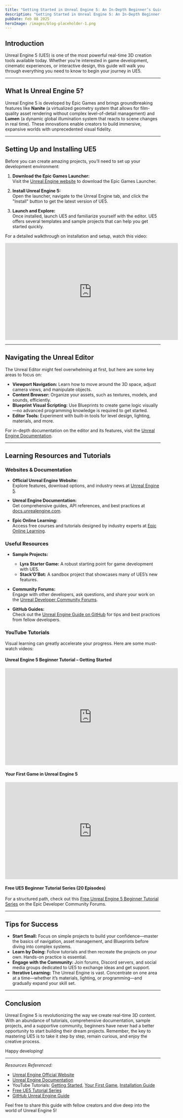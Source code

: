 ```yaml
---
title: "Getting Started in Unreal Engine 5: An In-Depth Beginner’s Guide"
description: "Getting Started in Unreal Engine 5: An In-Depth Beginner’s Guide"
pubDate: Feb 08 2025
heroImage: /images/blog-placeholder-1.png
---
```

## Introduction

Unreal Engine 5 (UE5) is one of the most powerful real-time 3D creation tools available today. Whether you’re interested in game development, cinematic experiences, or interactive design, this guide will walk you through everything you need to know to begin your journey in UE5.

---

## What Is Unreal Engine 5?

Unreal Engine 5 is developed by Epic Games and brings groundbreaking features like **Nanite** (a virtualized geometry system that allows for film-quality asset rendering without complex level-of-detail management) and **Lumen** (a dynamic global illumination system that reacts to scene changes in real time). These innovations enable creators to build immersive, expansive worlds with unprecedented visual fidelity.

---

## Setting Up and Installing UE5

Before you can create amazing projects, you’ll need to set up your development environment:

1. **Download the Epic Games Launcher:**  
   Visit the [Unreal Engine website](https://www.unrealengine.com/) to download the Epic Games Launcher.

2. **Install Unreal Engine 5:**  
   Open the launcher, navigate to the Unreal Engine tab, and click the "Install" button to get the latest version of UE5.

3. **Launch and Explore:**  
   Once installed, launch UE5 and familiarize yourself with the editor. UE5 offers several templates and sample projects that can help you get started quickly.

For a detailed walkthrough on installation and setup, watch this video:

<iframe width="560" height="315" src="https://www.youtube.com/embed/bDUFB1ng00Q" frameborder="0" allow="accelerometer; autoplay; clipboard-write; encrypted-media; gyroscope; picture-in-picture" allowfullscreen></iframe>

---

## Navigating the Unreal Editor

The Unreal Editor might feel overwhelming at first, but here are some key areas to focus on:

- **Viewport Navigation:** Learn how to move around the 3D space, adjust camera views, and manipulate objects.
- **Content Browser:** Organize your assets, such as textures, models, and sounds, efficiently.
- **Blueprint Visual Scripting:** Use Blueprints to create game logic visually—no advanced programming knowledge is required to get started.
- **Editor Tools:** Experiment with built-in tools for level design, lighting, materials, and more.

For in-depth documentation on the editor and its features, visit the [Unreal Engine Documentation](https://docs.unrealengine.com/).

---

## Learning Resources and Tutorials

### Websites & Documentation

- **Official Unreal Engine Website:**  
  Explore features, download options, and industry news at [Unreal Engine 5](https://www.unrealengine.com/en-US/unreal-engine-5).

- **Unreal Engine Documentation:**  
  Get comprehensive guides, API references, and best practices at [docs.unrealengine.com](https://docs.unrealengine.com/).

- **Epic Online Learning:**  
  Access free courses and tutorials designed by industry experts at [Epic Online Learning](https://www.unrealengine.com/en-US/onlinelearning-courses).

### Useful Resources

- **Sample Projects:**  
  - **Lyra Starter Game:** A robust starting point for game development with UE5.  
  - **Stack’O’Bot:** A sandbox project that showcases many of UE5’s new features.
  
- **Community Forums:**  
  Engage with other developers, ask questions, and share your work on the [Unreal Developer Community Forums](https://forums.unrealengine.com/).

- **GitHub Guides:**  
  Check out the [Unreal Engine Guide on GitHub](https://github.com/mikeroyal/Unreal-Engine-Guide) for tips and best practices from fellow developers.

### YouTube Tutorials

Visual learning can greatly accelerate your progress. Here are some must-watch videos:

#### Unreal Engine 5 Beginner Tutorial – Getting Started

<iframe width="560" height="315" src="https://www.youtube.com/embed/k-zMkzmduqI" frameborder="0" allow="accelerometer; autoplay; clipboard-write; encrypted-media; gyroscope; picture-in-picture" allowfullscreen></iframe>

#### Your First Game in Unreal Engine 5

<iframe width="560" height="315" src="https://www.youtube.com/embed/XRmn-EYt8wI" frameborder="0" allow="accelerometer; autoplay; clipboard-write; encrypted-media; gyroscope; picture-in-picture" allowfullscreen></iframe>

#### Free UE5 Beginner Tutorial Series (20 Episodes)

For a structured path, check out this [Free Unreal Engine 5 Beginner Tutorial Series](https://forums.unrealengine.com/t/free-unreal-engine-5-beginner-tutorial-series-20-episodes/1731507) on the Epic Developer Community Forums.

---

## Tips for Success

- **Start Small:** Focus on simple projects to build your confidence—master the basics of navigation, asset management, and Blueprints before diving into complex systems.
- **Learn by Doing:** Follow tutorials and then recreate the projects on your own. Hands-on practice is essential.
- **Engage with the Community:** Join forums, Discord servers, and social media groups dedicated to UE5 to exchange ideas and get support.
- **Iterative Learning:** The Unreal Engine is vast. Concentrate on one area at a time—whether it’s materials, lighting, or programming—and gradually expand your skill set.

---

## Conclusion

Unreal Engine 5 is revolutionizing the way we create real-time 3D content. With an abundance of tutorials, comprehensive documentation, sample projects, and a supportive community, beginners have never had a better opportunity to start building their dream projects. Remember, the key to mastering UE5 is to take it step by step, remain curious, and enjoy the creative process.

Happy developing!

---

*Resources Referenced:*
- [Unreal Engine Official Website](https://www.unrealengine.com/en-US/unreal-engine-5)
- [Unreal Engine Documentation](https://docs.unrealengine.com/)
- YouTube Tutorials: [Getting Started](https://www.youtube.com/embed/k-zMkzmduqI), [Your First Game](https://www.youtube.com/embed/XRmn-EYt8wI), [Installation Guide](https://www.youtube.com/embed/bDUFB1ng00Q)
- [Free UE5 Tutorial Series](https://forums.unrealengine.com/t/free-unreal-engine-5-beginner-tutorial-series-20-episodes/1731507)
- [GitHub Unreal Engine Guide](https://github.com/mikeroyal/Unreal-Engine-Guide)

Feel free to share this guide with fellow creators and dive deep into the world of Unreal Engine 5!